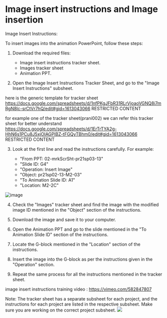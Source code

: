 # Image insert instructions and Image insertion
Image Insert Instructions:

To insert images into the animation PowerPoint, follow these steps:

1.  Download the required files:
    -   Image insert instructions tracker sheet.
    -   Images tracker sheet
    -   Animation PPT.     

2.  Open the Image Insert Instructions Tracker Sheet, and go to the "Image Insert Instructions" subsheet.
 
here is the generic template for tracker sheet 
https://docs.google.com/spreadsheets/d/1nfPKgJFbR31RLrVjoaoVGNQ8i7mRgN8lc-srCtVr7hQ/edit#gid=1613043066
RESTRICTED CONTENT
 
for example one of the tracker sheet(prani002) we can refer this tracker sheet for better understand 
https://docs.google.com/spreadsheets/d/1ErTrTYA2g-HhN6s1PCu8J5xjOIAGPIBZ-tFGQyTBhm0/edit#gid=1613043066
RESTRICTED CONTENT
  
    
3.  Look at the first line and read the instructions carefully. For example:
    
    -   "From PPT: 02-mrkScrSht-pr21sp03-13"
    -   "Slide ID: G4"
    -   "Operation: Insert Image"
    -   "Object: pr21sp02-13-M2-03"
    -   "To Animation Slide ID: A1"
    -   "Location: M2-2C"

![image](https://user-images.githubusercontent.com/131442290/233628841-d46d97cb-6620-4923-899a-01eb7320afbb.png)

   
4.  Check the "Images" tracker sheet and find the image with the modified image ID mentioned in the "Object" section of the instructions.
    
5.  Download the image and save it to your computer.
    
6.  Open the Animation PPT and go to the slide mentioned in the "To Animation Slide ID" section of the instructions.
    
7.  Locate the G-block mentioned in the "Location" section of the instructions.
    
8.  Insert the image into the G-block as per the instructions given in the "Operation" section.
    
9.  Repeat the same process for all the instructions mentioned in the tracker sheet.

image insert instructions training video : https://vimeo.com/582847807
    

Note: The tracker sheet has a separate subsheet for each project, and the instructions for each project are listed in the respective subsheet. Make sure you are working on the correct project subsheet.
![](blob:https://ncodeit.atlassian.net/c6726aed-ea9c-4c8d-867b-7556444f00d8#media-blob-url=true&id=5d26d9eb-0632-439f-b548-75e4b91c3fa7&collection=contentId-915865604&contextId=915865604&height=31&width=911&alt=)
